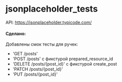 # jsonplaceholder_tests
API: https://jsonplaceholder.typicode.com/

#### Сделано:
Добавлены смок тесты для ручек:
- 'GET /posts'
- 'POST /posts' с фикстурой prepared_resource_id
- 'DELETE /posts/{post_id}' с фикстурой create_post
- 'PATCH /posts/{post_id}'
- 'PUT /posts/{post_id}'
